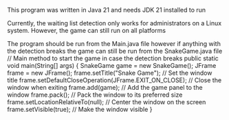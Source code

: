 This program was written in Java 21 and needs JDK 21 installed to run

Currently, the waiting list detection only works for administrators on a Linux system. However, the game can still run on all platforms

The program should be run from the Main.java file however if anything with the detection breaks the game can still be run from the SnakeGame.java file
// Main method to start the game in case the detection breaks
public static void main(String[] args) {
SnakeGame game = new SnakeGame();
JFrame frame = new JFrame();
frame.setTitle("Snake Game");                      // Set the window title
frame.setDefaultCloseOperation(JFrame.EXIT_ON_CLOSE); // Close the window when exiting
frame.add(game);                                   // Add the game panel to the window
frame.pack();                                      // Pack the window to its preferred size
frame.setLocationRelativeTo(null);                 // Center the window on the screen
frame.setVisible(true);                            // Make the window visible
}